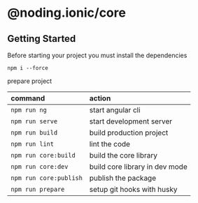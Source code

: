 # @noding.ionic/core

## Getting Started
Before starting your project you must install the dependencies

`npm i --force`

prepare project

| command                | action                         |
|:-----------------------|:-------------------------------|
| `npm run ng`           | start angular cli              |
| `npm run serve`        | start development server       |
| `npm run build`        | build production project       |
| `npm run lint`         | lint the code                  |
| `npm run core:build`   | build the core library         |
| `npm run core:dev`     | build core library in dev mode |
| `npm run core:publish` | publish the package            |
| `npm run prepare`      | setup git hooks with husky     |
